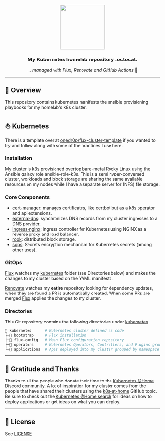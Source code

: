 <div align="center">

<img src="https://camo.githubusercontent.com/5b298bf6b0596795602bd771c5bddbb963e83e0f/68747470733a2f2f692e696d6775722e636f6d2f7031527a586a512e706e67" align="center" width="144px" height="144px"/>

### My Kubernetes homelab repository :octocat:

_... managed with Flux, Renovate and GitHub Actions_ 🤖

</div>

---

## 📖 Overview

This repository contains kubernetes manifests the ansible provisioning playbooks for my homelab's k8s cluster.

## ⛵ Kubernetes

There is a template over at [onedr0p/flux-cluster-template](https://github.com/onedr0p/flux-cluster-template) if you wanted to try and follow along with some of the practices I use here.

### Installation

My cluster is [k3s](https://k3s.io/) provisioned overtop bare-metal Rocky Linux using the [Ansible](https://www.ansible.com/) galaxy role [ansible-role-k3s](https://github.com/PyratLabs/ansible-role-k3s). This is a semi hyper-converged cluster, workloads and block storage are sharing the same available resources on my nodes while I have a separate server for (NFS) file storage.

### Core Components

- [cert-manager](https://cert-manager.io/docs/): manages certificates, like certbot but as a k8s operator and api extensions.
- [external-dns](https://github.com/kubernetes-sigs/external-dns): synchronizes DNS records from my cluster ingresses to a DNS provider.
- [ingress-nginx](https://github.com/kubernetes/ingress-nginx/): ingress controller for Kubernetes using NGINX as a reverse proxy and load balancer.
- [rook](https://github.com/rook/rook): distributed block storage.
- [sops](https://toolkit.fluxcd.io/guides/mozilla-sops/): Secrets encryption mechanism for Kubernetes secrets (among other uses).

### GitOps

[Flux](https://github.com/fluxcd/flux2) watches my [kubernetes](./kubernetes/) folder (see Directories below) and makes the changes to my cluster based on the YAML manifests.

[Renovate](https://github.com/renovatebot/renovate) watches my **entire** repository looking for dependency updates, when they are found a PR is automatically created. When some PRs are merged [Flux](https://github.com/fluxcd/flux2) applies the changes to my cluster.


### Directories

This Git repository contains the following directories under [kubernetes](./kubernetes/).

```sh
📁 kubernetes      # Kubernetes cluster defined as code
├─📁 bootstrap     # Flux installation
├─📁 flux-config   # Main Flux configuration repository
├─📁 operators     # Kubernetes Operators, Controllers, and Plugins grouped by namespace
└─📁 applications  # Apps deployed into my cluster grouped by namespace
```

---

## 🤝 Gratitude and Thanks

Thanks to all the people who donate their time to the [Kubernetes @Home](https://discord.gg/k8s-at-home) Discord community. A lot of inspiration for my cluster comes from the people that have shared their clusters using the [k8s-at-home](https://github.com/topics/k8s-at-home) GitHub topic. Be sure to check out the [Kubernetes @Home search](https://nanne.dev/k8s-at-home-search/) for ideas on how to deploy applications or get ideas on what you can deploy.

---

## 🔏 License

See [LICENSE](./LICENSE)
